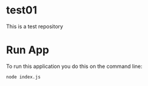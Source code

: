 # test01
This is a test repository

# Run App 
To run this application you do this on the command line:
```
node index.js
```